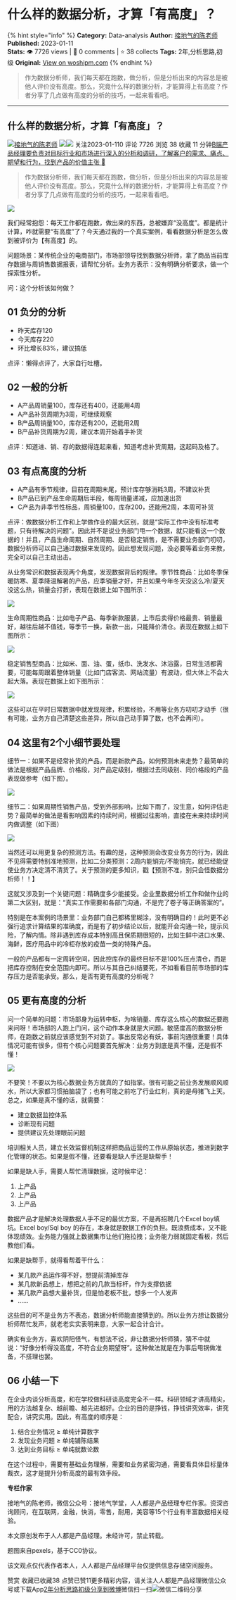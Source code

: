 # 什么样的数据分析，才算「有高度」？
{% hint style="info" %}
**Category:** Data-analysis
**Author:** [接地气的陈老师](https://www.woshipm.com/u/773891)
**Published:** 2023-01-11  
**Stats:** 👁️ 7726 views | 💬 0 comments | ⭐ 38 collects
**Tags:** 2年,分析思路,初级
**Original:** [View on woshipm.com](https://www.woshipm.com/data-analysis/5728281.html)
{% endhint %}
> 作为数据分析师，我们每天都在跑数，做分析，但是分析出来的内容总是被他人评价没有高度。那么，究竟什么样的数据分析，才能算得上有高度？作者分享了几点做有高度的分析的技巧，一起来看看吧。

---

## 什么样的数据分析，才算「有高度」？

[![](https://image.woshipm.com/wp-files/2019/08/0GkAbc8ZooEsibtWEUNO.png!/both/72x72)](https://www.woshipm.com/u/773891)[接地气的陈老师](https://www.woshipm.com/u/773891) ![](https://static.woshipm.com/tag/1121_1@2x.png)![](https://static.woshipm.com/tag/2103_1@2x.png) 关注2023-01-110 评论 7726 浏览 38 收藏 11 分钟[B端产品经理要负责对目标行业和市场进行深入的分析和调研，了解客户的需求、痛点、期望和行为，找到产品的价值主张 🔗](https://ke.qidianla.com/courses/bcpm)

> 作为数据分析师，我们每天都在跑数，做分析，但是分析出来的内容总是被他人评价没有高度。那么，究竟什么样的数据分析，才能算得上有高度？作者分享了几点做有高度的分析的技巧，一起来看看吧。

![](https://image.woshipm.com/wp-files/2023/01/257blTDoxc0q6ODs4bzG.jpg)

我们经常抱怨：每天工作都在跑数，做出来的东西，总被嫌弃“没高度”。都是统计计算，咋就需要“有高度”了？今天通过我的一个真实案例，看看数据分析是怎么做到被评价为【有高度】的。

问题场景：某传统企业的电商部门，市场部领导找到数据分析师，拿了商品当前库存数据与周销售数据报表，请帮忙分析。业务方表示：没有明确分析要求，做一个探索性分析。

问：这个分析该如何做？

## 01 负分的分析

*   昨天库存120
*   今天库存220
*   环比增长83%，建议搞低

点评：懒得点评了，大家自行吐槽。

## 02 一般的分析

*   A产品周销量100，库存还有400，还能用4周
*   A产品补货周期为3周，可继续观察
*   B产品周销量100，库存还有200，还能用2周
*   B产品补货周期为2周，建议本周开始着手补货

点评：知道进、销、存的数据得连起来看，知道考虑补货周期，这起码及格了。

## 03 有点高度的分析

*   A产品有季节规律，目前在周期末尾，预计库存够消耗3周，不建议补货
*   B产品已到产品生命周期后半段，每周销量递减，应加速出货
*   C产品为非季节性标品，周销量100，库存200，还能用2周，本周可补货

点评：做数据分析工作和上学做作业的最大区别，就是“实际工作中没有标准考题，只有待解决的问题”。因此并不是说业务部门甩一个数据，就只能看这一个数据的！并且，产品生命周期、自然周期、是否稳定销售，是不需要业务部门叨叨，数据分析师可以自己通过数据来发现的。因此想发现问题，没必要等着业务来教，完全可以自己主动出击。

从业务常识和数据表现两个角度，发现数据背后的规律。季节性商品：比如冬季保暖防寒、夏季降温解暑的产品，应季销量才好，并且如果今年冬天没这么冷/夏天没这么热，销量会打折，表现在数据上如下图所示：

![](https://image.woshipm.com/wp-files/2023/01/Uc0xK9Ml38EfzHk7Avr9.png)

生命周期性商品：比如电子产品、每季新款服装，上市后卖得价格最贵、销量最好，越往后越不值钱，等季节一换，新款一出，只能降价清仓。表现在数据上如下图所示：

![](https://image.woshipm.com/wp-files/2023/01/kiraKOi8kRAxL3UCA8Qj.png)

稳定销售型商品：比如米、面、油、蛋，纸巾、洗发水、沐浴露，日常生活都需要，可能每周跟着整体销量（比如门店客流、网站流量）有波动，但大体上不会大起大落。表现在数据上如下图所示：

![](https://image.woshipm.com/wp-files/2023/01/hMrEDapswor092dcSTdS.png)

这些可以在平时日常数据中就发现规律，积累经验，不用等业务方叨叨才动手（很有可能，业务方自己清楚这些差异，所以自己动手算了数，也不会再问）。

## 04 这里有2个小细节要处理

细节一：如果不是经常补货的产品，而是新款产品，如何预测未来走势？最简单的做法是根据产品品牌、价格段，对产品定级别，根据过去同级别、同价格段的产品表现做参考（如下图）。

![](https://image.woshipm.com/wp-files/2023/01/Gk8hrxcZe6hdf4hAlXKv.png)

细节二：如果周期性销售产品，受到外部影响，比如下雨了，没生意，如何评估走势？最简单的做法是看影响因素的持续时间，根据过往影响，直接在未来持续时间内做调整（如下图）

![](https://image.woshipm.com/wp-files/2023/01/uXg3AHNrhpsQbJv3b1CU.png)

当然还可以用更复杂的预测方法。有趣的是，这种预测会改变业务方的行为，因此不见得需要特别准地预测，比如二分类预测：2周内能销完/不能销完，就已经能促使业务方决定清不清货了。关于预测的更多知识，戳【预测不准，别只会怪数据分析师！！】

这就又涉及到一个关键问题：精确度多少能接受。企业里数据分析工作和做作业的第二大区别，就是：“真实工作需要和各部门沟通，不是完了卷子等正确答案的”。

特别是在本案例的场景里：业务部门自己都稀里糊涂，没有明确目的！此时更不必强行追求计算结果的准确度，而是有了初步结论以后，就能开会沟通一轮，提示风险，了解内情。除非遇到库存成本特别高且保质期很短的，比如生鲜中进口水果、海鲜，医疗用品中的冷柜存放的疫苗一类的特殊产品。

一般的产品都有一定周转空间，因此控库存的最终目标不是100%压点清仓，而是把库存控制在安全范围内即可。所以与其自己纠结要死，不如看看目前市场部的库存压力是否能承受。那么，是否有更有高度的分析呢？

## 05 更有高度的分析

问一个简单的问题：市场部身为运转中枢，为啥销量、库存这么核心的数据还要跑来问呀！市场部的人跑上门问，这个动作本身就是大问题。敏感度高的数据分析师，在跑数之前就应该感觉到不对劲了。事出反常必有妖，事前沟通很重要！具体情况可能有很多，但有个核心问题要首先解决：业务方到底是真不懂，还是假不懂！

![](https://image.woshipm.com/wp-files/2023/01/TEr0Ate3itILHXcHQCAT.png)

不要笑！不要以为核心数据业务方就真的了如指掌。很有可能之前业务发展顺风顺水，所以大家都习惯拍脑袋了；也有可能之前吃了行业红利，真的是母猪飞上天。总之，如果是真不懂的话，就需要：

*   建立数据监控体系
*   诊断现有问题
*   提供建议先处理眼前问题

培训相关人员，建立长效监督机制这样把商品运营的工作从原始状态，推进到数字化管理的状态。如果是假不懂，还要看是缺人手还是缺帮手！

如果是缺人手，需要人帮忙清理数据，这时候牢记：

1.  上产品
2.  上产品
3.  上产品

数据产品才是解决处理数据人手不足的最优方案，不是再招聘几个Excel boy填坑。Excel boy/Sql boy 的存在，本身就是数据工作的负担。既浪费成本，又不能体现绩效。业务能力强就上数据集市让他们拖拉拽；业务能力弱就固定看板，然后教他们看。

如果是缺帮手，就得看帮着干什么：

*   某几款产品运作得不好，想提前清掉库存
*   某几款新品想上，想把之前的几款当标杆，作为支撑依据
*   某几款产品想大量补货，但是怕老板不批，想多一个人发声
*   ……

这些目的可不是业务方不表态，数据分析师能直接猜到的。所以业务方想让数据分析师帮忙发声，就老老实实表明来意，大家一起合计合计。

确实有业务方，喜欢阴阳怪气，有想法不说，非让数据分析师猜，猜不中就说：“好像分析得没高度，不符合业务期望呀”。这种做法就是在为事后甩锅做准备，不搭理也罢。

## 06 小结一下

在企业内谈分析高度，和在学校做科研谈高度完全不一样。科研领域才讲高精尖，用的方法越复杂、越前瞻、越先进越好。企业的目的是挣钱，挣钱讲究效率，讲究配合，讲究实用。因此，有高度的顺序是：

1.  结合业务情况 ≥ 单纯计算数字
2.  发现业务问题 ≥ 单纯铺陈结果
3.  达到业务目标 ≥ 单纯就数论数

在这个过程中，需要有基础业务理解，需要和业务紧密沟通，需要看具体目标量体裁衣，这才是提升分析高度的最有效手段。

**专栏作家**

接地气的陈老师，微信公众号：接地气学堂，人人都是产品经理专栏作家。资深咨询顾问，在互联网，金融，快消，零售，耐用，美容等15个行业有丰富数据相关经验。

本文原创发布于人人都是产品经理。未经许可，禁止转载。

题图来自pexels，基于CC0协议。

该文观点仅代表作者本人，人人都是产品经理平台仅提供信息存储空间服务。

赞赏 收藏已收藏38 点赞已赞11更多精彩内容，请关注人人都是产品经理微信公众号或下载App[2年](https://www.woshipm.com/tag/2%e5%b9%b4)[分析思路](https://www.woshipm.com/tag/%e5%88%86%e6%9e%90%e6%80%9d%e8%b7%af)[初级](https://www.woshipm.com/tag/%e5%88%9d%e7%ba%a7)[分享到微博](https://service.weibo.com/share/share.php?appkey=2775287854&title=什么样的数据分析，才算「有高度」？&url=https://www.woshipm.com/data-analysis/5728281.html&pic=https://image.woshipm.com/wp-files/2023/01/257blTDoxc0q6ODs4bzG.jpg)微信扫一扫![微信二维码](https://api.pwmqr.com/qrcode/create/?url=https://www.woshipm.com/data-analysis/5728281.html)分享